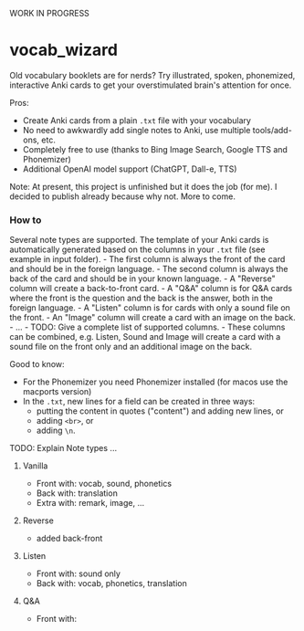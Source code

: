 WORK IN PROGRESS

# vocab_wizard
Old vocabulary booklets are for nerds? Try illustrated, spoken, phonemized, interactive Anki cards to get your overstimulated brain's attention for once.

Pros:
- Create Anki cards from a plain `.txt` file with your vocabulary
- No need to awkwardly add single notes to Anki, use multiple tools/add-ons, etc.
- Completely free to use (thanks to Bing Image Search, Google TTS and Phonemizer)
- Additional OpenAI model support (ChatGPT, Dall-e, TTS)


Note: At present, this project is unfinished but it does the job (for me). I decided to publish already because why not. More to come.


### How to
Several note types are supported. The template of your Anki cards is automatically generated based on the columns in your `.txt` file (see example in input folder).
    - The first column is always the front of the card and should be in the foreign language.
    - The second column is always the back of the card and should be in your known language.
    - A "Reverse" column will create a back-to-front card.
    - A "Q&A" column is for Q&A cards where the front is the question and the back is the answer, both in the foreign language.
    - A "Listen" column is for cards with only a sound file on the front.
    - An "Image" column will create a card with an image on the back.
    - ...
    - TODO: Give a complete list of supported columns.
    - These columns can be combined, e.g. Listen, Sound and Image will create a card with a sound file on the front only and an additional image on the back.


Good to know:
- For the Phonemizer you need Phonemizer installed (for macos use the macports version)
- In the `.txt`, new lines for a field can be created in three ways:
    -  putting the content in quotes ("content") and adding new lines, or
    -  adding `<br>`, or
    -  adding `\n`.




TODO: Explain Note types ...
1. Vanilla
	- Front with: vocab, sound, phonetics
    - Back with: translation
    - Extra with: remark, image, ...

2. Reverse
	- added back-front 

3. Listen
   - Front with: sound only
   - Back with: vocab, phonetics, translation

4. Q&A
   - Front with: 
